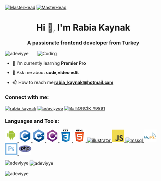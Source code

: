
[![MasterHead](https://media2.giphy.com/media/ZkVIzvAEUA4ISI6WpO/giphy.gif?cid=ecf05e47tlbcx2ir3c8uvxr2ygutpyqvp9mtaxy53dxuumis&rid=giphy.gif&ct=g)](https://www.instagram.com/adeviyyee/)
[![MasterHead](https://media2.giphy.com/media/ZkVIzvAEUA4ISI6WpO/giphy.gif?cid=ecf05e47tlbcx2ir3c8uvxr2ygutpyqvp9mtaxy53dxuumis&rid=giphy.gif&ct=g)](https://www.instagram.com/adeviyyee/)
<h1 align="center">Hi 👋, I'm Rabia Kaynak</h1>
<h3 align="center">A passionate frontend developer from Turkey</h3>
<img align="right" alt="Coding" width="400" src="https://media4.giphy.com/media/tFGBovr5CtfWt7MtqK/giphy.gif?cid=ecf05e47fufque1rmgqw14b4i842cakkf83z3z270q1u540i&rid=giphy.gif&ct=g">

<p align="left"> <img src="https://komarev.com/ghpvc/?username=adeviyye&label=Profile%20views&color=0e75b6&style=flat" alt="adeviyye" /> </p>

- 🌱 I’m currently learning **Premier Pro**

- 💬 Ask me about **code,video edit**

- 📫 How to reach me **rabia_kaynak@hotmail.com**

<h3 align="left">Connect with me:</h3>
<p align="left">
<a href="https://linkedin.com/in/rabia kaynak" target="blank"><img align="center" src="https://raw.githubusercontent.com/rahuldkjain/github-profile-readme-generator/master/src/images/icons/Social/linked-in-alt.svg" alt="rabia kaynak" height="30" width="40" /></a>
<a href="https://instagram.com/adeviyyee" target="blank"><img align="center" src="https://raw.githubusercontent.com/rahuldkjain/github-profile-readme-generator/master/src/images/icons/Social/instagram.svg" alt="adeviyyee" height="30" width="40" /></a>
<a href="https://discord.gg/BallıORCİK #9891" target="blank"><img align="center" src="https://raw.githubusercontent.com/rahuldkjain/github-profile-readme-generator/master/src/images/icons/Social/discord.svg" alt="BallıORCİK #9891" height="30" width="40" /></a>
</p>

<h3 align="left">Languages and Tools:</h3>
<p align="left"> <a href="https://developer.android.com" target="_blank" rel="noreferrer"> <img src="https://raw.githubusercontent.com/devicons/devicon/master/icons/android/android-original-wordmark.svg" alt="android" width="40" height="40"/> </a> <a href="https://www.cprogramming.com/" target="_blank" rel="noreferrer"> <img src="https://raw.githubusercontent.com/devicons/devicon/master/icons/c/c-original.svg" alt="c" width="40" height="40"/> </a> <a href="https://www.w3schools.com/cpp/" target="_blank" rel="noreferrer"> <img src="https://raw.githubusercontent.com/devicons/devicon/master/icons/cplusplus/cplusplus-original.svg" alt="cplusplus" width="40" height="40"/> </a> <a href="https://www.w3schools.com/cs/" target="_blank" rel="noreferrer"> <img src="https://raw.githubusercontent.com/devicons/devicon/master/icons/csharp/csharp-original.svg" alt="csharp" width="40" height="40"/> </a> <a href="https://www.w3schools.com/css/" target="_blank" rel="noreferrer"> <img src="https://raw.githubusercontent.com/devicons/devicon/master/icons/css3/css3-original-wordmark.svg" alt="css3" width="40" height="40"/> </a> <a href="https://www.w3.org/html/" target="_blank" rel="noreferrer"> <img src="https://raw.githubusercontent.com/devicons/devicon/master/icons/html5/html5-original-wordmark.svg" alt="html5" width="40" height="40"/> </a> <a href="https://www.adobe.com/in/products/illustrator.html" target="_blank" rel="noreferrer"> <img src="https://www.vectorlogo.zone/logos/adobe_illustrator/adobe_illustrator-icon.svg" alt="illustrator" width="40" height="40"/> </a> <a href="https://developer.mozilla.org/en-US/docs/Web/JavaScript" target="_blank" rel="noreferrer"> <img src="https://raw.githubusercontent.com/devicons/devicon/master/icons/javascript/javascript-original.svg" alt="javascript" width="40" height="40"/> </a> <a href="https://www.microsoft.com/en-us/sql-server" target="_blank" rel="noreferrer"> <img src="https://www.svgrepo.com/show/303229/microsoft-sql-server-logo.svg" alt="mssql" width="40" height="40"/> </a> <a href="https://www.mysql.com/" target="_blank" rel="noreferrer"> <img src="https://raw.githubusercontent.com/devicons/devicon/master/icons/mysql/mysql-original-wordmark.svg" alt="mysql" width="40" height="40"/> </a> <a href="https://www.photoshop.com/en" target="_blank" rel="noreferrer"> <img src="https://raw.githubusercontent.com/devicons/devicon/master/icons/photoshop/photoshop-line.svg" alt="photoshop" width="40" height="40"/> </a> <a href="https://www.php.net" target="_blank" rel="noreferrer"> <img src="https://raw.githubusercontent.com/devicons/devicon/master/icons/php/php-original.svg" alt="php" width="40" height="40"/> </a> </p>

<p><img align="left" src="https://github-readme-stats.vercel.app/api/top-langs?username=adeviyye&show_icons=true&locale=en&layout=compact" alt="adeviyye" /></p>

<p>&nbsp;<img align="center" src="https://github-readme-stats.vercel.app/api?username=adeviyye&show_icons=true&locale=en" alt="adeviyye" /></p>

<p><img align="center" src="https://github-readme-streak-stats.herokuapp.com/?user=adeviyye&" alt="adeviyye" /></p>
